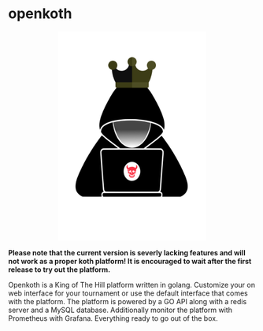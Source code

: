 # openkoth

<p align="center">
  <img src="./docs/images/logo.svg" alt="drawing" width="300"/>
</p>


**Please note that the current version is severly lacking features and will not work as a proper koth platform! It is encouraged to wait after the first release to try out the platform.**  

Openkoth is a King of The Hill platform written in golang. Customize your on web interface for your tournament or use the default interface that comes with the platform. The platform is powered by a GO API along with a redis server and a MySQL database. Additionally monitor the platform with Prometheus with Grafana. Everything ready to go out of the box.  
